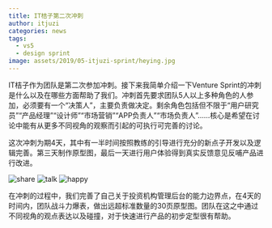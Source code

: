 ```yaml
---
title: IT桔子第二次冲刺
author: itjuzi
categories: news
tags:
  - vs5
  - design sprint
image: assets/2019/05-itjuzi-sprint/heying.jpg
---
```

IT桔子作为团队是第二次参加冲刺。接下来我简单介绍一下Venture Sprint的冲刺是什么以及在哪些方面帮助了我们。冲刺首先要求团队5人以上多种角色的人参加，必须要有一个“决策人”，主要负责做决定。剩余角色包括但不限于“用户研究员”“产品经理”“设计师”“市场营销”“APP负责人”“市场负责人”……核心是希望在讨论中能有从更多不同视角的观察而引起的可执行可完善的讨论。

这次冲刺为期4天，其中有一半时间按照教练的引导进行充分的新点子开发以及逻辑完善。第三天制作原型图，最后一天进行用户体验得到真实反馈意见反哺产品进行改进。

![share](/assets/2019/05-itjuzi-sprint/1-share.jpg)
![talk](/assets/2019/05-itjuzi-sprint/2-talk.jpg)
![happy](/assets/2019/05-itjuzi-sprint/3-happy.jpg)

在冲刺的过程中，我们完善了自己关于投资机构管理后台的能力边界点，在4天的时间内，团队战斗力爆表，做出远超标准数量的30页原型图。团队在这之中通过不同视角的观点表达以及碰撞，对于快速进行产品的初步定型很有帮助。
